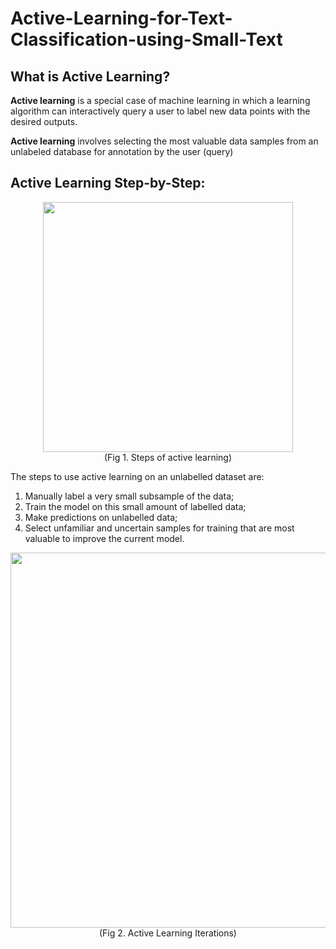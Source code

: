 # Active-Learning-for-Text-Classification-using-Small-Text

## What is **Active Learning**?
**Active learning** is a special case of machine learning in which a learning algorithm can interactively query a user to label new data points with the desired outputs. 

**Active learning** involves selecting the most valuable data samples from an unlabeled database for annotation by the user (query)

## Active Learning Step-by-Step:

<p align="center" >
  <img src="https://lh3.googleusercontent.com/drive-viewer/AAOQEOQRxCx2m6-J_ePwYcySydc9G49PtM8K8k0kmN7EeO5SzFx3B3DWkgYOOHXXdqhntWEzA6IbHiwq1gLPbf8Qy-TlelqKeA=w1234-h961" width="400">
  <br>
  (Fig 1. Steps of active learning)
</p>

The steps to use active learning on an unlabelled dataset are: 
1. Manually label a very small subsample of the data;
2. Train the model on this small amount of labelled data;
3. Make predictions on unlabelled data;
4. Select unfamiliar and uncertain samples for training that are most valuable to improve the current model.

<p align="center" >
  <img src="https://lh3.googleusercontent.com/u/2/drive-viewer/AAOQEOROg4eT3g41F_OpaqlGOwNilXvHEj4DcQoSG8WBnCgbuM4LKk8KEWqRRWf4GviP1ARS4D1u9igaeLhXnQqBeH-pUvsvRQ=w1920-h961" width="600">
  <br>
  (Fig 2. Active Learning Iterations)
</p>
